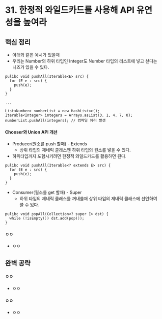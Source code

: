 # 31. 한정적 와일드카드를 사용해 API 유연성을 높여라

## 핵심 정리
 * 아래와 같은 예시가 있을때
 * 우리는 Number의 하위 타입인 Integer도 Number 타입의 리스트에 넣고 싶다는 니즈가 있을 수 있다.
```
pulibc void pushAll(Iterable<E> src) {
  for (E e : src) {
    push(e);
  }
}

...

List<Number> numberList = new HashList<>();
Iterable<Integer> integers = Arrays.asList(3, 1, 4, 7, 0);
numberList.pushAll(integers); // 컴파일 에러 발생
```

#### Chooser와 Union API 개선
 * Producer(원소를 push 할때) - Extends
   * 상위 타입의 제네릭 클래스엔 하위 타입의 원소를 넣을 수 있다.
 * 하위타입까지 포함시키려면 한정적 와일드카드를 활용하면 된다.

```
pulibc void pushAll(Iterable<? extends E> src) {
  for (E e : src) {
    push(e);
  }
}
```
 * Consumer(월소를 get 할때) - Super
   * 하위 타입의 제네릭 클래스를 꺼내쓸때 상위 타입의 제네릭 클래스에 선언하여 쓸 수 있다.
```
pulibc void popAll(Collection<? super E> dst) {
  while (!isEmpty()) dst.add(pop());
}
```
#### ㅇㅇ
 * ㅇㅇ

## 완벽 공략
#### ㅇㅇ
 * ㅇㅇ
#### ㅇㅇ
 * ㅇㅇ

